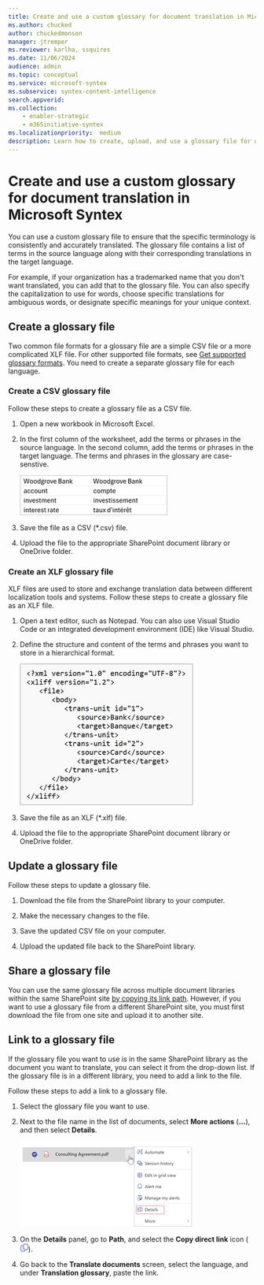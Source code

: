 ```yaml
---
title: Create and use a custom glossary for document translation in Microsoft Syntex
ms.author: chucked
author: chuckedmonson
manager: jtremper
ms.reviewer: karlha, ssquires
ms.date: 11/06/2024
audience: admin
ms.topic: conceptual
ms.service: microsoft-syntex
ms.subservice: syntex-content-intelligence
search.appverid: 
ms.collection: 
    - enabler-strategic
    - m365initiative-syntex
ms.localizationpriority:  medium
description: Learn how to create, upload, and use a glossary file for document translation in Microsoft Syntex.
---
```


# Create and use a custom glossary for document translation in Microsoft Syntex

You can use a custom glossary file to ensure that the specific terminology is consistently and accurately translated. The glossary file contains a list of terms in the source language along with their corresponding translations in the target language.

For example, if your organization has a trademarked name that you don't want translated, you can add that to the glossary file. You can also specify the capitalization to use for words, choose specific translations for ambiguous words, or designate specific meanings for your unique context.

## Create a glossary file

Two common file formats for a glossary file are a simple CSV file or a more complicated XLF file. For other supported file formats, see [Get supported glossary formats](/azure/ai-services/translator/document-translation/reference/get-supported-glossary-formats). You need to create a separate glossary file for each language.

### Create a CSV glossary file

Follow these steps to create a glossary file as a CSV file.

1. Open a new workbook in Microsoft Excel.
<!---
2. Add a column heading for each piece of information you want to record (for example, first name, last name, email address, phone number, and birthday), and then type the information in the appropriate columns.


 Create a CSV file (or [other supported file format](/azure/ai-services/translator/document-translation/reference/get-supported-glossary-formats)) that contains all the terms and phrases you want to use in your translation.
--->
2. In the first column of the worksheet, add the terms or phrases in the source language. In the second column, add the terms or phrases in the target language. The terms and phrases in the glossary are case-senstive.

    ![Screenshot of a spreadsheet showing two columns with example source terms and target terms.](../media/content-understanding/translation-glossary-format-example.png)

3. Save the file as a CSV (*.csv) file.

4. Upload the file to the appropriate SharePoint document library or OneDrive folder.

### Create an XLF glossary file

XLF files are used to store and exchange translation data between different localization tools and systems. Follow these steps to create a glossary file as an XLF file.

1. Open a text editor, such as Notepad. You can also use Visual Studio Code or an integrated development environment (IDE) like Visual Studio.

2. Define the structure and content of the terms and phrases you want to store in a hierarchical format.

    ![Screenshot of a text editor showing the hierarchy with example source terms and target terms.](../media/content-understanding/translation-glossary-format-xlf-example.png)

3. Save the file as an XLF (*.xlf) file.

4. Upload the file to the appropriate SharePoint document library or OneDrive folder.

## Update a glossary file

Follow these steps to update a glossary file.

1. Download the file from the SharePoint library to your computer.

2. Make the necessary changes to the file.

3. Save the updated CSV file on your computer.

4. Upload the updated file back to the SharePoint library.

## Share a glossary file

You can use the same glossary file across multiple document libraries within the same SharePoint site [by copying its link path](#link-to-a-glossary-file). However, if you want to use a glossary file from a different SharePoint site, you must first download the file from one site and upload it to another site.

## Link to a glossary file

If the glossary file you want to use is in the same SharePoint library as the document you want to translate, you can select it from the drop-down list. If the glossary file is in a different library, you need to add a link to the file.

Follow these steps to add a link to a glossary file.

1. Select the glossary file you want to use.

2. Next to the file name in the list of documents, select **More actions** (**...**), and then select **Details**.

    ![Screenshot showing the Details option next to the document.](../media/content-understanding/translation-more-actions-details.png)

3. On the **Details** panel, go to **Path**, and select the **Copy direct link** icon (![Image of the Copy direct link button.](../media/content-understanding/translation-copy-direct-link-icon.png)).

4. Go back to the **Translate documents** screen, select the language, and under **Translation glossary**, paste the link.
